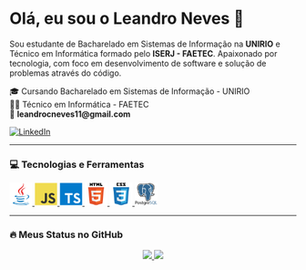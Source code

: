 # Olá, eu sou o Leandro Neves 👋

<p>
  Sou estudante de Bacharelado em Sistemas de Informação na <strong>UNIRIO</strong> e Técnico em Informática formado pelo <strong>ISERJ - FAETEC</strong>. Apaixonado por tecnologia, com foco em desenvolvimento de software e solução de problemas através do código.
</p>

<p>
  🎓 Cursando Bacharelado em Sistemas de Informação - UNIRIO<br>
  👨‍💻 Técnico em Informática - FAETEC<br>
  📧 <strong>leandrocneves11@gmail.com</strong>
</p>

<p align="left">
  <a href="https://www.linkedin.com/in/leandrohcn" target="_blank">
    <img src="https://img.shields.io/badge/LinkedIn-0077B5?style=for-the-badge&logo=linkedin&logoColor=white" alt="LinkedIn"/>
  </a>
</p>

---

### 💻 Tecnologias e Ferramentas

<p align="left">
  <a href="https://www.java.com" target="_blank" rel="noreferrer"> 
    <img src="https://raw.githubusercontent.com/devicons/devicon/master/icons/java/java-original.svg" alt="java" width="40" height="40"/> 
  </a>
  <a href="https://developer.mozilla.org/en-US/docs/Web/JavaScript" target="_blank" rel="noreferrer"> 
    <img src="https://raw.githubusercontent.com/devicons/devicon/master/icons/javascript/javascript-original.svg" alt="javascript" width="40" height="40"/> 
  </a>
  <a href="https://www.typescriptlang.org/" target="_blank" rel="noreferrer">
    <img src="https://raw.githubusercontent.com/devicons/devicon/master/icons/typescript/typescript-original.svg" alt="typescript" width="40" height="40"/>
  </a>
  
  <a href="https://www.w3.org/html/" target="_blank" rel="noreferrer"> 
    <img src="https://raw.githubusercontent.com/devicons/devicon/master/icons/html5/html5-original-wordmark.svg" alt="html5" width="40" height="40"/> 
  </a> 
  <a href="https://www.w3schools.com/css/" target="_blank" rel="noreferrer"> 
    <img src="https://raw.githubusercontent.com/devicons/devicon/master/icons/css3/css3-original-wordmark.svg" alt="css3" width="40" height="40"/> 
  </a> 

  <a href="https://www.postgresql.org" target="_blank" rel="noreferrer"> 
    <img src="https://raw.githubusercontent.com/devicons/devicon/master/icons/postgresql/postgresql-original-wordmark.svg" alt="postgresql" width="40" height="40"/> 
  </a>
</p>

---

### 🔥 Meus Status no GitHub

<div align="center">
  <a href="https://github.com/leandrohcn">
    <img height="180em" src="https://github-readme-stats.vercel.app/api?username=jpcampbell2012&show_icons=true&theme=dracula&include_all_commits=true&count_private=true"/>
    <img height="180em" src="https://github-readme-stats.vercel.app/api/top-langs/?username=jpcampbell2012&layout=compact&langs_count=7&theme=dracula"/>
  </a>
</div>
